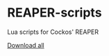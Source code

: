 # REAPER-scripts
Lua scripts for Cockos' REAPER 

[Download all](https://github.com/Buy-One/REAPER-scripts/archive/refs/heads/main.zip)
